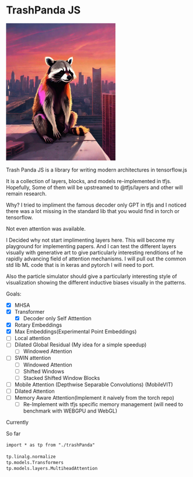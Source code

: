 # TrashPanda JS

<img width="300" src="out-0.png"></img>

Trash Panda JS is a library for writing modern architectures in tensorflow.js

It is a collection of layers, blocks, and models re-implemented in tfjs. Hopefully, Some of them will
be upstreamed to @tfjs/layers and other will remain research.

Why?
I tried to impliment the famous decoder only GPT in tfjs and I noticed there was a lot missing in the standard lib that you would find in torch or tensorflow.

Not even attention was available.

I Decided why not start implimenting layers here. This will become my playground for implementing papers. And I can test the different layers visually with generative art to give particularly interesting renditions of he rapidly advancing field of attention mechanisms. I will pull out the common std lib ML code that is in keras and pytorch I will need to port.

Also the particle simulator should give a particularly interesting style of visualization showing the different inductive biases visually in the patterns.

Goals:

- [x] MHSA
- [x] Transformer
  - [x] Decoder only Self Atttention
- [x] Rotary Embeddings
- [x] Max Embeddings(Experimental Point Embeddings)
- [ ] Local attention
- [ ] Dilated Global Residual (My idea for a simple speedup)
  - [ ] Windowed Attention
- [ ] SWIN attention
  - [ ] Windowed Attention
  - [ ] Shifted Windows
  - [ ] Stacked Shifted Window Blocks
- [ ] Mobile Attention (Depthwise Separable Convolutions) (MobileVIT)
- [ ] Dilated Attention
- [ ] Memory Aware Attention(Implement it naively from the torch repo)
  - [ ] Re-Implement with tfjs specific memory management (will need to benchmark with WEBGPU and WebGL)

Currently

So far

```
import * as tp from "./trashPanda"

tp.linalg.normalize
tp.models.Transformers
tp.models.layers.MultiheadAttention
```
